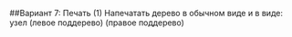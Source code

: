 ##Вариант 7: Печать (1) 
Напечатать дерево в обычном виде и в виде: узел (левое поддерево) (правое поддерево)